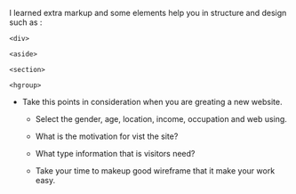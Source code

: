 I learned extra markup and some elements help you in structure and design such as :

`<div>`

`<aside>`

`<section>`

`<hgroup>`

* Take this points in consideration when you are     greating a new website. 

  - Select the gender, age, location, income, occupation and web using.

  - What is the motivation for vist the site?

  - What type information that is visitors need?

  - Take your time to makeup good wireframe that it make your work easy.
 